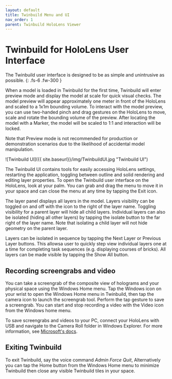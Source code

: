 ```yaml
---
layout: default
title: Twinbuild Menu and UI
nav_order: 1
parent: Twinbuild HoloLens Viewer
---
```


# Twinbuild for HoloLens User Interface

The Twinbuild user interface is designed to be as simple and unintrusive as possible.
{: .fs-6 .fw-300 }

When a model is loaded in Twinbuild for the first time, Twinbuild will enter preview mode and display the model at scale for quick visual checks. The model preview will appear approximately one meter in front of the HoloLens and scaled to a 1x1m bounding volume. To interact with the model preview, you can use two-handed pinch and drag gestures on the HoloLens to move, scale and rotate the bounding volume of the preview. After locating the model with a Marker, the model will be scaled to 1:1 and interaction will be locked.

Note that Preview mode is not recommended for production or demonstration scenarios due to the likelihood of accidental model manipulation.

![Twinbuild UI]({{ site.baseurl}}/img/TwinbuildUI.jpg "Twinbuild UI")

The Twinbuild UI contains tools for easily accessing HoloLens settings, restarting the application, toggling between outline and solid rendering and editing layer properties. To open the Twinbuild user interface on the HoloLens, look at your palm. You can grab and drag the menu to move it in your space and can close the menu at any time by tapping the Exit icon.

The layer panel displays all layers in the model. Layers visibility can be toggled on and off with the icon to the right of the layer name. Toggling visibility for a parent layer will hide all child layers. Individual layers can also be isolated (hiding all other layers) by tapping the isolate button to the far right of the layer name. Note that isolating a child layer will not hide geometry on the parent layer.

Layers can be isolated in sequence by tapping the Next Layer or Previous Layer buttons. This allowsa user to quickly step view individual layers one at a time for completing task sequences (e.g. displaying courses of bricks). All layers can be made visible by tapping the Show All button.

## Recording screengrabs and video

You can take a screengrab of the composite view of holograms and your physical space using the Windows Home menu. Tap the Windows icon on your wrist to open the Windows Home menu in Twinbuild, then tap the camera icon to launch the screengrab tool. Perform the tap gesture to save a screengrab. You can start and stop recording a video with the Video icon from the Windows home menu.

To save screengrabs and videos to your PC, connect your HoloLens with USB and navigate to the Camera Roll folder in Windows Explorer. For more information, see [Microsoft's docs](https://docs.microsoft.com/en-us/hololens/holographic-data).

## Exiting Twinbuild

To exit Twinbuild, say the voice command _Admin Force Quit_, Alternatively you can tap the Home button from the Windows Home menu to minimize Twinbuild then close any visible Twinbuild tiles in your space.
